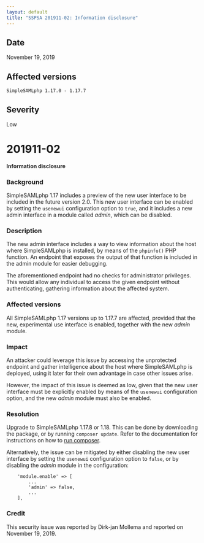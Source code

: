 ```yaml
---
layout: default
title: "SSPSA 201911-02: Information disclosure"
---
```


<aside><div class="sidebar-warning right">
<h2>Date</h2>
November 19, 2019
<h2>Affected versions</h2>
<code>SimpleSAMLphp 1.17.0 - 1.17.7</code><br/>
<h2>Severity</h2>
Low
</div></aside>

# 201911-02

**Information disclosure**

### Background

SimpleSAMLphp 1.17 includes a preview of the new user interface to be included in the future version 2.0. This new user
interface can be enabled by setting the `usenewui` configuration option to `true`, and it includes a new admin interface
in a module called _admin_, which can be disabled.

### Description

The new admin interface includes a way to view information about the host where SimpleSAMLphp is installed, by means of
the `phpinfo()` PHP function. An endpoint that exposes the output of that function is included in the admin module for
easier debugging.

The aforementioned endpoint had no checks for administrator privileges. This would allow any individual
to access the given endpoint without authenticating, gathering information about the affected system.

### Affected versions

All SimpleSAMLphp 1.17 versions up to 1.17.7 are affected, provided that the new, experimental use interface is enabled,
together with the new _admin_ module.

### Impact

An attacker could leverage this issue by accessing the unprotected endpoint and gather intelligence about the host where
SimpleSAMLphp is deployed, using it later for their own advantage in case other issues arise.

However, the impact of this issue is deemed as low, given that the new user interface must be explicitly enabled by
means of the `usenewui` configuration option, and the new _admin_ module must also be enabled.

### Resolution

Upgrade to SimpleSAMLphp 1.17.8 or 1.18. This can be done by downloading the package, or by running `composer update`.
Refer to the documentation for instructions on how to
[run composer](https://simplesamlphp.org/docs/stable/simplesamlphp-install-repo).

Alternatively, the issue can be mitigated by either disabling the new user interface by setting the `usenewui`
configuration option to `false`, or by disabling the _admin_ module in the configuration:

```
    'module.enable' => [
        ...
        'admin' => false,
        ...
    ],
```

### Credit

This security issue was reported  by Dirk-jan Mollema and reported on November 19, 2019.
